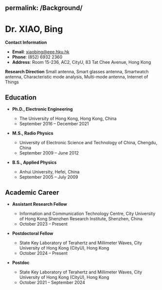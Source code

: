 permalink: /Background/
---

# Dr. XIAO, Bing

**Contact Information**
- **Email**: xiaobing@eee.hku.hk
- **Phone**: (852) 6932 2360
- **Address**: Room 15-236, AC2, CityU, 83 Tat Chee Avenue, Hong Kong

**Research Direction**
Small antenna, Smart glasses antenna, Smartwatch antenna, Characteristic mode analysis, Multi-mode antenna, Internet of Things

## Education

- **Ph.D., Electronic Engineering**
  - The University of Hong Kong, Hong Kong, China
  - September 2016 – December 2021

- **M.S., Radio Physics**
  - University of Electronic Science and Technology of China, Chengdu, China
  - September 2009 – June 2012

- **B.S., Applied Physics**
  - Anhui University, Hefei, China
  - September 2005 – July 2009

## Academic Career

- **Assistant Research Fellow**
  - Information and Communication Technology Centre, City University of Hong Kong Shenzhen Research Institute, Shenzhen, China
  - October 2023 – Present

- **Postdoctoral Fellow**
  - State Key Laboratory of Terahertz and Millimeter Waves, City University of Hong Kong (CityU), Hong Kong
  - October 2024 – Present

- **Postdoc**
  - State Key Laboratory of Terahertz and Millimeter Waves, City University of Hong Kong (CityU), Hong Kong
  - October 2021 – September 2024









